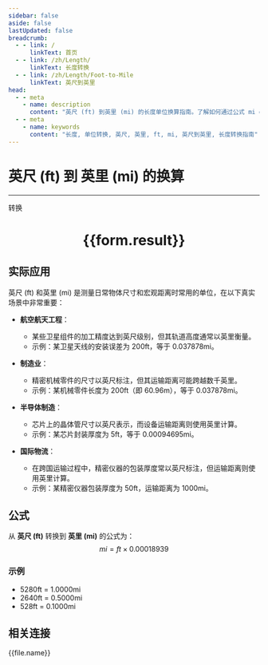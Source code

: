 ```yaml
---
sidebar: false
aside: false
lastUpdated: false
breadcrumb:
  - - link: /
      linkText: 首页
  - - link: /zh/Length/
      linkText: 长度转换
  - - link: /zh/Length/Foot-to-Mile
      linkText: 英尺到英里
head:
  - - meta
    - name: description
      content: "英尺 (ft) 到英里 (mi) 的长度单位换算指南。了解如何通过公式 mi = ft × 0.00018939 转换为英里。"
  - - meta
    - name: keywords
      content: "长度, 单位转换, 英尺, 英里, ft, mi, 英尺到英里, 长度转换指南"
---
```

# 英尺 (ft) 到 英里 (mi) 的换算
---
<script setup>
import { onMounted, reactive, inject, ref } from 'vue'
import { NButton, NForm, NFormItem, NInput, NInputNumber, NSelect, NCard, useMessage,NGrid ,NGi } from 'naive-ui'
import { defineClientComponent } from 'vitepress'
import { Length } from '../../files';

const convert = inject('convert')

const form = reactive({
  number: null,
  result: '',
})

const convertHandler = () => {
  if (form.number !== null && !isNaN(form.number)) {
    const convertedValue = parseFloat(form.number) * 0.00018939
    form.result = `${form.number}ft = ${convertedValue.toFixed(6)}mi`
  } else {
    form.result = '请输入有效的数值。'
  }
}
</script>

<n-form size="large" :model="form">
  <n-form-item label="英尺 (ft)">
    <n-input-number v-model:value="form.number" placeholder="输入英尺" style="width: 100%" />
  </n-form-item>
  <n-form-item>
    <n-button type="primary" @click="convertHandler" block>转换</n-button>
  </n-form-item>
</n-form>

<n-card  embedded :bordered="false" hoverable>
  <div  style="text-align:center">
    <h1>{{form.result}}</h1>
  </div>
</n-card>

## 实际应用

英尺 (ft) 和英里 (mi) 是测量日常物体尺寸和宏观距离时常用的单位，在以下真实场景中非常重要：

- **航空航天工程**：
  - 某些卫星组件的加工精度达到英尺级别，但其轨道高度通常以英里衡量。
  - 示例：某卫星天线的安装误差为 200ft，等于 0.037878mi。

- **制造业**：
  - 精密机械零件的尺寸以英尺标注，但其运输距离可能跨越数千英里。
  - 示例：某机械零件长度为 200ft（即 60.96m），等于 0.037878mi。

- **半导体制造**：
  - 芯片上的晶体管尺寸以英尺表示，而设备运输距离则使用英里计算。
  - 示例：某芯片封装厚度为 5ft，等于 0.00094695mi。

- **国际物流**：
  - 在跨国运输过程中，精密仪器的包装厚度常以英尺标注，但运输距离则使用英里计算。
  - 示例：某精密仪器包装厚度为 50ft，运输距离为 1000mi。

## 公式

从 **英尺 (ft)** 转换到 **英里 (mi)** 的公式为：
$$ mi = ft \times 0.00018939 $$

### 示例
- 5280ft = 1.0000mi
- 2640ft = 0.5000mi
- 528ft = 0.1000mi

## 相关连接
<n-grid x-gap="12" :cols="4">
  <n-gi v-for="(file, index) in Length" :key="index">
    <n-button
      text
      tag="a"
      :href="file.path"
      type="primary"
    >
      {{file.name}}
    </n-button>
  </n-gi>
</n-grid>
